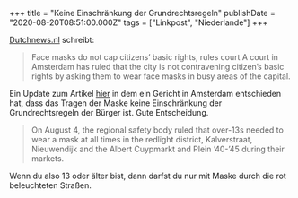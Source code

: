 +++
title = "Keine Einschränkung der Grundrechtsregeln"
publishDate = "2020-08-20T08:51:00.000Z"
tags = ["Linkpost", "Niederlande"]
+++

[Dutchnews.nl](https://www.dutchnews.nl/news/2020/08/facemasks-do-not-cap-citizens-basic-rights-rules-court/) schreibt:

> Face masks do not cap citizens’ basic rights, rules court A court in Amsterdam has ruled that the city is not contravening citizen’s basic rights by asking them to wear face masks in busy areas of the capital.

Ein Update zum Artikel [hier](/2020/08/no-more-parties-in-the-garden-and-working-at-home-remains-key-dutch-pm/) in dem ein Gericht in Amsterdam entschieden hat, dass das Tragen der Maske keine Einschränkung der Grundrechtsregeln der Bürger ist. Gute Entscheidung.

> On August 4, the regional safety body ruled that over-13s needed to wear a mask at all times in the redlight district, Kalverstraat, Nieuwendijk and the Albert Cuypmarkt and Plein ’40-’45 during their markets.

Wenn du also 13 oder älter bist, dann darfst du nur mit Maske durch die rot beleuchteten Straßen.